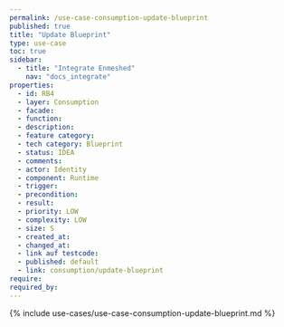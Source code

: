 ```yaml
---
permalink: /use-case-consumption-update-blueprint
published: true
title: "Update Blueprint"
type: use-case
toc: true
sidebar:
  - title: "Integrate Enmeshed"
    nav: "docs_integrate"
properties:
  - id: RB4
  - layer: Consumption
  - facade:
  - function:
  - description:
  - feature category:
  - tech category: Blueprint
  - status: IDEA
  - comments:
  - actor: Identity
  - component: Runtime
  - trigger:
  - precondition:
  - result:
  - priority: LOW
  - complexity: LOW
  - size: S
  - created_at:
  - changed_at:
  - link auf testcode:
  - published: default
  - link: consumption/update-blueprint
require:
required_by:
---
```


{% include use-cases/use-case-consumption-update-blueprint.md %}
